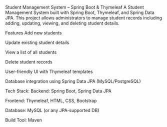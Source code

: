 Student Management System – Spring Boot & Thymeleaf
A Student Management System built with Spring Boot, Thymeleaf, and Spring Data JPA.
This project allows administrators to manage student records including adding, updating, viewing, and deleting student details.

Features
Add new students

Update existing student details

View a list of all students

Delete student records

User-friendly UI with Thymeleaf templates

Database integration using Spring Data JPA (MySQL/PostgreSQL)

 Tech Stack:
Backend: Spring Boot, Spring Data JPA

Frontend: Thymeleaf, HTML, CSS, Bootstrap

Database: MySQL (or any JPA-supported DB)

Build Tool: Maven

